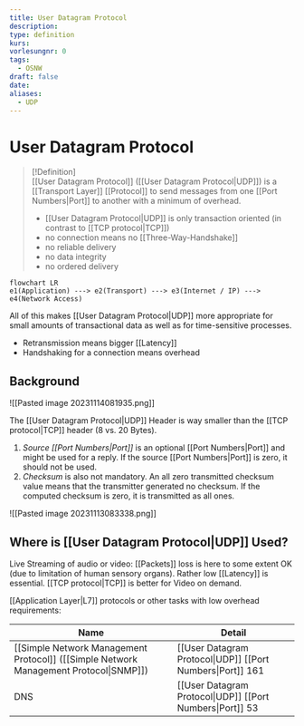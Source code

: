```yaml
---
title: User Datagram Protocol
description: 
type: definition
kurs: 
vorlesungnr: 0
tags:
  - OSNW
draft: false
date: 
aliases:
  - UDP
---
```


# User Datagram Protocol

> [!Definition]  
> [[User Datagram Protocol]] ([[User Datagram Protocol|UDP]]) is a [[Transport Layer]] [[Protocol]] to send messages from one [[Port Numbers|Port]] to another with a minimum of overhead.
> 
> - [[User Datagram Protocol|UDP]] is only transaction oriented (in contrast to [[TCP protocol|TCP]])
> - no connection means no [[Three-Way-Handshake]]
> - no reliable delivery
> - no data integrity
> - no ordered delivery

```mermaid
flowchart LR
e1(Application) ---> e2(Transport) ---> e3(Internet / IP) ---> e4(Network Access)
```

All of this makes [[User Datagram Protocol|UDP]] more appropriate for small amounts of transactional data as well as for time-sensitive processes.

- Retransmission means bigger [[Latency]]
- Handshaking for a connection means overhead

## Background

![[Pasted image 20231114081935.png]]

The [[User Datagram Protocol|UDP]] Header is way smaller than the [[TCP protocol|TCP]] header ($8$ vs. $20$ Bytes).

1. *Source [[Port Numbers|Port]]* is an optional [[Port Numbers|Port]] and might be used for a reply. If the source [[Port Numbers|Port]] is zero, it should not be used.
2. *Checksum* is also not mandatory. An all zero transmitted checksum value means that the transmitter generated no checksum. If the computed checksum is zero, it is transmitted as all ones.

![[Pasted image 20231113083338.png]]

## Where is [[User Datagram Protocol|UDP]] Used?

Live Streaming of audio or video: [[Packets]] loss is here to some extent OK (due to limitation of human sensory organs). Rather low [[Latency]] is essential. [[TCP protocol|TCP]] is better for Video on demand.

[[Application Layer|L7]] protocols or other tasks with low overhead requirements:

| Name | Detail |
| ---- | ---- |
| [[Simple Network Management Protocol]] ([[Simple Network Management Protocol\|SNMP]]) | [[User Datagram Protocol\|UDP]] [[Port Numbers\|Port]] 161 |
| DNS | [[User Datagram Protocol\|UDP]] [[Port Numbers\|Port]] 53 |
